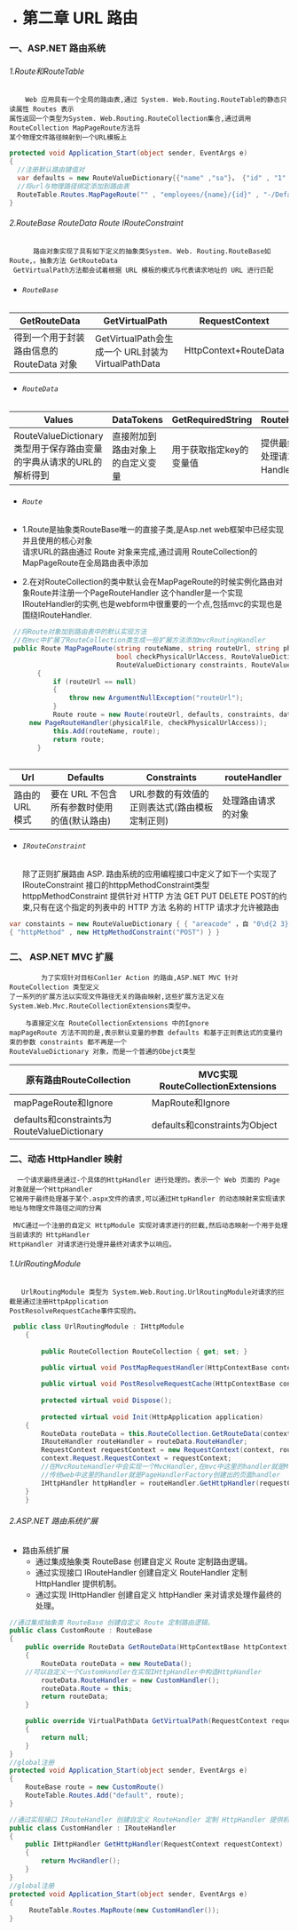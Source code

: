 * #  第二章 URL 路由

### 一、ASP.NET 路由系统 

###### 1.Route和RouteTable

        Web 应用具有一个全局的路由表,通过 System. Web.Routing.RouteTable的静态只读属性 Routes 表示
    属性返回一个类型为System. Web.Routing.RouteCollection集合,通过调用 RouteCollection MapPageRoute方法将
    某个物理文件路径映射到一个URL模板上
    
```.cs
protected void Application_Start(object sender, EventArgs e)
{
  //注册默认路由键值对
  var defaults = new RouteValueDictionary{{"name" ,"sa"}， {"id" , "1" } } ;
  //将url与物理路径绑定添加到路由表
  RouteTable.Routes.MapPageRoute("" , "employees/{name}/{id}" , "-/Default.aspx" , true , defaults); 
}
```

###### 2.RouteBase RouteData Route IRouteConstraint
    
          路由对象实现了具有如下定义的抽象类System. Web. Routing.RouteBase如Route,。抽象方法 GetRouteData
     GetVirtualPath方法都会试着根据 URL 模板的模式与代表请求地址的 URL 进行匹配
     
* ###### `RouteBase`     
 |GetRouteData|GetVirtualPath|RequestContext|
 |-|-|-|
 |得到一个用于封装路由信息的 RouteData 对象|GetVirtualPath会生成一个 URL封装为VirtualPathData|HttpContext+RouteData|
 
* ###### `RouteData`  
 |Values|DataTokens|GetRequiredString|RouteHandler|
 |-|-|-|-|
 |RouteValueDictionary类型用于保存路由变量的字典从请求的URL的解析得到|直接附加到路由对象上的自定义变量|用于获取指定key的变量值|提供最终用于处理请求的Handler对象|
 
 * ###### `Route`  
 
 - 1.Route是抽象类RouteBase唯一的直接子类,是Asp.net web框架中已经实现并且使用的核心对象</br>
 	  请求URL的路由通过 Route 对象来完成,通过调用 RouteCollection的MapPageRoute在全局路由表中添加
	  
 - 2.在对RouteCollection的类中默认会在MapPageRoute的时候实例化路由对象Route并注册一个PageRouteHandler
      	  这个handler是一个实现IRouteHandler的实例,也是webform中很重要的一个点,包括mvc的实现也是围绕IRouteHandler.
 
 ```.cs
  //将Route对象加到路由表中的默认实现方法
  //在mvc中扩展了RouteCollection类生成一些扩展方法添加mvcRoutingHandler
  public Route MapPageRoute(string routeName, string routeUrl, string physicalFile,
                            bool checkPhysicalUrlAccess, RouteValueDictionary defaults, 
                            RouteValueDictionary constraints, RouteValueDictionary dataTokens)
		{
			if (routeUrl == null)
			{
				throw new ArgumentNullException("routeUrl");
			}
			Route route = new Route(routeUrl, defaults, constraints, dataTokens, 
      new PageRouteHandler(physicalFile, checkPhysicalUrlAccess));
			this.Add(routeName, route);
			return route;
		}
    
  ```
  |Url|Defaults|Constraints|routeHandler|
  |-|-|-|-|
  |路由的 URL 模式|要在 URL 不包含所有参数时使用的值(默认路由)|URL参数的有效值的正则表达式(路由模板定制正则)| 处理路由请求的对象|	
  
   * ###### `IRouteConstraint`  
  	   除了正则扩展路由 ASP. 路由系统的应用编程接口中定义了如下一个实现了 IRouteConstraint 接口的httppMethodConstraint类型
	httppMethodConstraint 提供针对 HTTP 方法 GET PUT DELETE POST的约束,只有在这个指定的列表中的 HTTP 方法
	名称的 HTTP 请求才允许被路由
```.cs
var constaints = new RouteValueDictionary { { "areacode" ，自 "0\d{2 3}" },{ "days" ，自 "[1-3]{1}" },
{ "httpMethod" , new HttpMethodConstraint("POST") } }
```
  
  
  ### 二、 ASP.NET MVC 扩展
  
         	为了实现针对目标Conl1er Action 的路由,ASP.NET MVC 针对 RouteCollection 类型定义
	了一系列的扩展方法以实现文件路径无关的路由映射,这些扩展方法定义在System.Web.Mvc.RouteCollectionExtensions类型中。
	
		与直接定义在 RouteCollectionExtensions 中的Ignore
	mapPageRoute 方法不同的是,表示默认变量的参数 defaults 和基于正则表达式的变量约束的参数 constraints 都不再是一个
	RouteValueDictionary 对象，而是一个普通的Obejct类型
	
|原有路由RouteCollection|MVC实现RouteCollectionExtensions|
|-|-|
|mapPageRoute和Ignore|MapRoute和Ignore|
|defaults和constraints为RouteValueDictionary|defaults和constraints为Object|

  ### 二、动态 HttpHandler 映射
  
  	  一个请求最终是通过-个具体的HttpHandler 进行处理的。表示一个 Web 页面的 Page 对象就是一个HttpHandler
    它被用于最终处理基于某个.aspx文件的请求,可以通过HttpHandler 的动态映射来实现请求地址与物理文件路径之间的分离
    
   	 MVC通过一个注册的自定义 HttpModule 实现对请求进行的拦截,然后动态映射一个用于处理当前请求的 HttpHandler
    HttpHandler 对请求进行处理并最终对请求予以响应。
  
  ###### 1.UrlRoutingModule 
  	   UrlRoutingModule 类型为 System.Web.Routing.UrlRoutingModule对请求的拦截是通过注册HttpApplication
	PostResolveRequestCache事件实现的。

```.cs
 public class UrlRoutingModule : IHttpModule
    {
       
        public RouteCollection RouteCollection { get; set; }

        public virtual void PostMapRequestHandler(HttpContextBase context);
       
        public virtual void PostResolveRequestCache(HttpContextBase context);
       
        protected virtual void Dispose();
       
        protected virtual void Init(HttpApplication application)
	{
		RouteData routeData = this.RouteCollection.GetRouteData(context);
		IRouteHandler routeHandler = routeData.RouteHandler;
		RequestContext requestContext = new RequestContext(context, routeData);
		context.Request.RequestContext = requestContext;
		//在MvcRouteHandler中会实现一个MvcHandler,在mvc中这里的handler就是MvcHandler
		//传统web中这里的handler就是PageHandlerFactory创建出的页面handler
		IHttpHandler httpHandler = routeHandler.GetHttpHandler(requestContext);
	}
    }
```

###### 2.ASP.NET 路由系统扩展

- 路由系统扩展
  - 通过集成抽象类 RouteBase 创建自定义 Route 定制路由逻辑。
  - 通过实现接口 IRouteHandler 创建自定义 RouteHandler 定制 HttpHandler 提供机制。
  - 通过实现 IHttpHandler 创建自定义 httpHandler 来对请求处理作最终的处理。
  
```.cs
//通过集成抽象类 RouteBase 创建自定义 Route 定制路由逻辑。
public class CustomRoute : RouteBase
{
    public override RouteData GetRouteData(HttpContextBase httpContext)
    {
        RouteData routeData = new RouteData();
	//可以自定义一个CustomHandler在实现IHttpHandler中构造HttpHandler
        routeData.RouteHandler = new CustomHandler();
        routeData.Route = this;
        return routeData;
    }

    public override VirtualPathData GetVirtualPath(RequestContext requestContext, RouteValueDictionary values)
    {
        return null;
    }
}
//global注册
protected void Application_Start(object sender, EventArgs e)
{
    RouteBase route = new CustomRoute()
    RouteTable.Routes.Add("default", route);
}

//通过实现接口 IRouteHandler 创建自定义 RouteHandler 定制 HttpHandler 提供机制。
public class CustomHandler : IRouteHandler
{
    public IHttpHandler GetHttpHandler(RequestContext requestContext)
    {
        return MvcHandler();
    }
}
//global注册
protected void Application_Start(object sender, EventArgs e)
{
     RouteTable.Routes.MapRoute(new CustomHandler());
}
```

